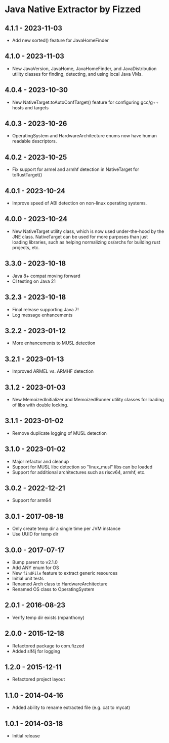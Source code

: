 # Java Native Extractor by Fizzed

## 4.1.1 - 2023-11-03

 - Add new sorted() feature for JavaHomeFinder

## 4.1.0 - 2023-11-03
 
 - New JavaVersion, JavaHome, JavaHomeFinder, and JavaDistribution utility classes for finding, detecting, and
using local Java VMs.

## 4.0.4 - 2023-10-30

 - New NativeTarget.toAutoConfTarget() feature for configuring gcc/g++ hosts and targets

## 4.0.3 - 2023-10-26

 - OperatingSystem and HardwareArchitecture enums now have human readable descriptors.

## 4.0.2 - 2023-10-25

 - Fix support for armel and armhf detection in NativeTarget for toRustTarget()

## 4.0.1 - 2023-10-24

 - Improve speed of ABI detection on non-linux operating systems.

## 4.0.0 - 2023-10-24

 - New NativeTarget utility class, which is now used under-the-hood by the JNE class.  NativeTarget can be used for 
more purposes than just loading libraries, such as helping normalizing os/archs for building rust projects, etc.

## 3.3.0 - 2023-10-18

 - Java 8+ compat moving forward
 - CI testing on Java 21

## 3.2.3 - 2023-10-18

 - Final release supporting Java 7!
 - Log message enhancements

## 3.2.2 - 2023-01-12

 - More enhancements to MUSL detection

## 3.2.1 - 2023-01-13

 - Improved ARMEL vs. ARMHF detection

## 3.1.2 - 2023-01-03

 - New MemoizedInitializer and MemoizedRunner utility classes for loading of libs with
   double locking.

## 3.1.1 - 2023-01-02

 - Remove duplicate logging of MUSL detection

## 3.1.0 - 2023-01-02

 - Major refactor and cleanup
 - Support for MUSL libc detection so "linux_musl" libs can be loaded
 - Support for additional architectures such as riscv64, armhf, etc.

## 3.0.2 - 2022-12-21

 - Support for arm64

## 3.0.1 - 2017-08-18

 - Only create temp dir a single time per JVM instance
 - Use UUID for temp dir

## 3.0.0 - 2017-07-17
 - Bump parent to v2.1.0
 - Add ANY enum for OS
 - New `findFile` feature to extract generic resources
 - Initial unit tests
 - Renamed Arch class to HardwareArchitecture
 - Renamed OS class to OperatingSystem

## 2.0.1 - 2016-08-23
 - Verify temp dir exists (mpanthony)

## 2.0.0 - 2015-12-18
 - Refactored package to com.fizzed
 - Added slf4j for logging

## 1.2.0 - 2015-12-11
 - Refactored project layout

## 1.1.0 - 2014-04-16
 - Added ability to rename extracted file (e.g. cat to mycat)

## 1.0.1 - 2014-03-18
 - Initial release

